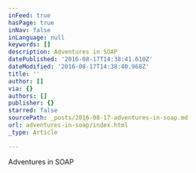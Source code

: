 ```yaml
---
inFeed: true
hasPage: true
inNav: false
inLanguage: null
keywords: []
description: Adventures in SOAP
datePublished: '2016-08-17T14:38:41.610Z'
dateModified: '2016-08-17T14:38:40.968Z'
title: ''
author: []
via: {}
authors: []
publisher: {}
starred: false
sourcePath: _posts/2016-08-17-adventures-in-soap.md
url: adventures-in-soap/index.html
_type: Article

---
```

Adventures in SOAP